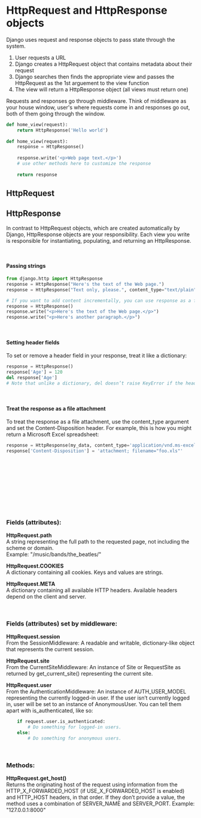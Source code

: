 # HttpRequest and HttpResponse objects

Django uses request and response objects to pass state through the system.

1. User requests a URL
2. Django creates a HttpRequest object that contains metadata about their request
3. Django searches then finds the appropriate view and passes the HttpRequest as the 1st arguement to the view function
4. The view will return a HttpResponse object (all views must return one)


Requests and responses go through middleware. Think of middleware as your house window, user's where requests come in and responses go out, both of them going through the window.
```python
def home_view(request):
    return HttpResponse('Hello world')
    
def home_view(request):
    response = HttpResponse()
    
    response.write('<p>Web page text.</p>')
    # use other methods here to customize the response
    
    return response
```
## HttpRequest


## HttpResponse
In contrast to HttpRequest objects, which are created automatically by Django, HttpResponse objects are your responsibility. Each view you write is responsible for instantiating, populating, and returning an HttpResponse.

<br>

#### Passing strings
```python
from django.http import HttpResponse
response = HttpResponse("Here's the text of the Web page.")
response = HttpResponse("Text only, please.", content_type="text/plain")

# If you want to add content incrementally, you can use response as a file-like object:
response = HttpResponse()
response.write("<p>Here's the text of the Web page.</p>")
response.write("<p>Here's another paragraph.</p>")
```

<br>

#### Setting header fields
To set or remove a header field in your response, treat it like a dictionary:
```python
response = HttpResponse()
response['Age'] = 120
del response['Age']
# Note that unlike a dictionary, del doesn’t raise KeyError if the header field doesn’t exist.
```

<br>

#### Treat the response as a file attachment
To treat the response as a file attachment, use the content_type argument and set the Content-Disposition header. For example, this is how you might return a Microsoft Excel spreadsheet:
```python
response = HttpResponse(my_data, content_type='application/vnd.ms-excel')
response['Content-Disposition'] = 'attachment; filename="foo.xls"'
```

<br>
<br>
<br>
<br>
<br>
<br>
<br>
<br>


### Fields (attributes):
**HttpRequest.path**  
A string representing the full path to the requested page, not including the scheme or domain.  
Example: "/music/bands/the_beatles/"

**HttpRequest.COOKIES**  
A dictionary containing all cookies. Keys and values are strings.
    
**HttpRequest.META**  
A dictionary containing all available HTTP headers. Available headers depend on the client and server.

<br>

### Fields (attributes) set by middleware:
**HttpRequest.session**  
From the SessionMiddleware: A readable and writable, dictionary-like object that represents the current session.

**HttpRequest.site**  
From the CurrentSiteMiddleware: An instance of Site or RequestSite as returned by get_current_site() representing the current site.

**HttpRequest.user**  
From the AuthenticationMiddleware: An instance of AUTH_USER_MODEL representing the currently logged-in user. If the user isn’t currently logged in, user will be set to an instance of AnonymousUser. You can tell them apart with is_authenticated, like so:
```python
    if request.user.is_authenticated:
        # Do something for logged-in users.
    else:
        # Do something for anonymous users.
```

<br>

### Methods:
**HttpRequest.get_host()**  
Returns the originating host of the request using information from the HTTP_X_FORWARDED_HOST (if USE_X_FORWARDED_HOST is enabled) and HTTP_HOST headers, in that order. If they don’t provide a value, the method uses a combination of SERVER_NAME and SERVER_PORT. Example: "127.0.0.1:8000"

